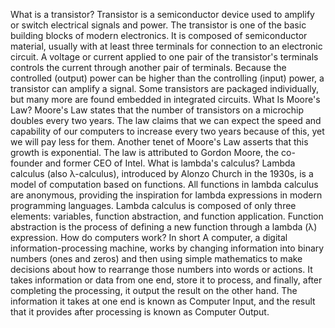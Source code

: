 What is a transistor? Transistor is a semiconductor device used to amplify or switch electrical signals and power. The transistor is one of the basic building blocks of modern electronics. It is composed of semiconductor material, usually with at least three terminals for connection to an electronic circuit. A voltage or current applied to one pair of the transistor's terminals controls the current through another pair of terminals. Because the controlled (output) power can be higher than the controlling (input) power, a transistor can amplify a signal. Some transistors are packaged individually, but many more are found embedded in integrated circuits.
What Is Moore's Law? Moore's Law states that the number of transistors on a microchip doubles every two years. The law claims that we can expect the speed and capability of our computers to increase every two years because of this, yet we will pay less for them. Another tenet of Moore's Law asserts that this growth is exponential. The law is attributed to Gordon Moore, the co-founder and former CEO of Intel.
What is lambda's calculus? Lambda calculus (also λ-calculus), introduced by Alonzo Church in the 1930s, is a model of computation based on functions. All functions in lambda calculus are anonymous, providing the inspiration for lambda expressions in modern programming languages. Lambda calculus is composed of only three elements: variables, function abstraction, and function application. Function abstraction is the process of defining a new function through a lambda (λ) expression. 
How do computers work? In short A computer, a digital information-processing machine, works by changing information into binary numbers (ones and zeros) and then using simple mathematics to make decisions about how to rearrange those numbers into words or actions. It takes information or data from one end, store it to process, and finally, after completing the processing, it output the result on the other hand. The information it takes at one end is known as Computer Input, and the result that it provides after processing is known as Computer Output.
